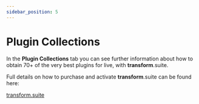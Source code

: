 ```yaml
---
sidebar_position: 5
---
```


#  Plugin Collections

In the **Plugin Collections** tab you can see further information about how to obtain 70+ of the very best plugins for live, with **transform**.suite.

Full details on how to purchase and activate **transform**.suite can be found here:

<a class="button button--lg button--primary" href="../../../transform.suite">transform.suite</a>

